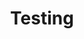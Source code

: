 ---
layout: collection
title: "Testing"
description: "How we test at the NHSBSA"
tags: home
order: 7
collection_tag: test
pagination:
  data: collections.test
  size: 50
  alias: articles
---